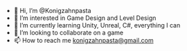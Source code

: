 - 👋 Hi, I’m @Konigzahnpasta
- 👀 I’m interested in Game Design and Level Design
- 🌱 I’m currently learning Unity, Unreal, C#, everything I can
- 💞️ I’m looking to collaborate on a game
- 📫 How to reach me konigzahnpasta@gmail.com

<!---
Konigzahnpasta/Konigzahnpasta is a ✨ special ✨ repository because its `README.md` (this file) appears on your GitHub profile.
You can click the Preview link to take a look at your changes.
--->
